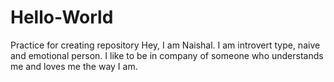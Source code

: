 # Hello-World
Practice for creating repository
Hey, I am Naishal. 
I am introvert type, naive and emotional person. I like to be in company of someone who understands me and loves me the way I am.
